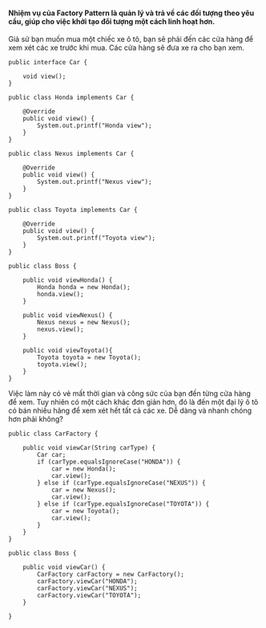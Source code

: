 #### Nhiệm vụ của Factory Pattern là quản lý và trả về các đối tượng theo yêu cầu, giúp cho việc khởi tạo đổi tượng một cách linh hoạt hơn.

Giả sử bạn muốn mua một chiếc xe ô tô, bạn sẽ phải đến các cửa hàng để xem xét các xe trước khi mua. Các cửa hàng sẽ đưa xe ra cho bạn xem.

```
public interface Car {

    void view();
}
```

```
public class Honda implements Car {

    @Override
    public void view() {
        System.out.printf("Honda view");
    }
}
```

```
public class Nexus implements Car {

    @Override
    public void view() {
        System.out.printf("Nexus view");
    }
}
```

```
public class Toyota implements Car {

    @Override
    public void view() {
        System.out.printf("Toyota view");
    }
}
```

```
public class Boss {

    public void viewHonda() {
        Honda honda = new Honda();
        honda.view();
    }

    public void viewNexus() {
        Nexus nexus = new Nexus();
        nexus.view();
    }

    public void viewToyota(){
        Toyota toyota = new Toyota();
        toyota.view();
    }
}
```

Việc làm này có vẻ mất thời gian và công sức của bạn đến từng cửa hàng để xem. Tuy nhiên có một cách khác đơn giản hơn, đó là đến một đại lý ô tô có bán nhiều hãng để xem xét hết tất cả các xe. Dễ dàng và nhanh chóng hơn phải không?

```
public class CarFactory {

    public void viewCar(String carType) {
        Car car;
        if (carType.equalsIgnoreCase("HONDA")) {
            car = new Honda();
            car.view();
        } else if (carType.equalsIgnoreCase("NEXUS")) {
            car = new Nexus();
            car.view();
        } else if (carType.equalsIgnoreCase("TOYOTA")) {
            car = new Toyota();
            car.view();
        }
    }
}
```

```
public class Boss {

    public void viewCar() {
        CarFactory carFactory = new CarFactory();
        carFactory.viewCar("HONDA");
        carFactory.viewCar("NEXUS");
        carFactory.viewCar("TOYOTA");
    }

}
```